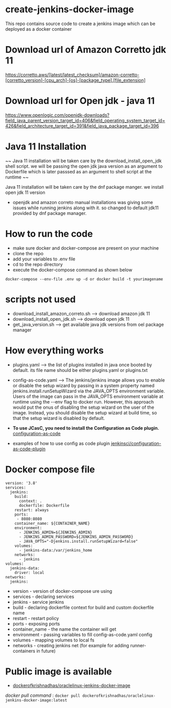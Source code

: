 # create-jenkins-docker-image
This repo contains source code to create a jenkins image which can be deployed as a docker container

# Download url of Amazon Corretto jdk 11

https://corretto.aws/[latest/latest_checksum]/amazon-corretto-[corretto_version]-[cpu_arch]-[os]-[package_type].[file_extension]

# Download url for Open jdk - java 11

https://www.openlogic.com/openjdk-downloads?field_java_parent_version_target_id=406&field_operating_system_target_id=426&field_architecture_target_id=391&field_java_package_target_id=396

# Java 11 Installation

~~ Java 11 installation will be taken care by the download_install_open_jdk shell script. we will be passing the open jdk java version as an argument to Dockerfile which is later passsed as an argument to shell script at the runtime ~~

Java 11 installation will be taken care by the dnf package manger. we install open jdk 11 version

* openjdk and amazon correto manual installations was giving some issues while running jenkins along with it. so changed to default jdk11 provided by dnf package manager.

# How to run the code
* make sure docker and docker-compose are present on your machine
* clone the repo
* add your variables to .env file
* cd to the repo directory
* execute the docker-compose command as shown below

` docker-compose --env-file .env up -d or docker build -t yourimagename `

# scripts not used

* download_install_amazon_correto.sh  --> download amazon jdk 11
* download_install_open_jdk.sh  --> download open jdk 11
* get_java_version.sh  --> get available java jdk versions from oel package manager

# How everything works

* plugins.yaml --> the list of plugins installed in java once booted by default. its file name should be either plugins.yaml or plugins.txt

* config-as-code.yaml --> The jenkins/jenkins image allows you to enable or disable the setup wizard by passing in a system property named jenkins.install.runSetupWizard via the JAVA_OPTS environment variable. Users of the image can pass in the JAVA_OPTS environment variable at runtime using the --env flag to docker run. However, this approach would put the onus of disabling the setup wizard on the user of the image. Instead, you should disable the setup wizard at build time, so that the setup wizard is disabled by default.
* **To use JCasC, you need to install the Configuration as Code plugin.** [configuration-as-code](https://plugins.jenkins.io/configuration-as-code/)

* examples of how to use config as code plugin [jenkinsci/configuration-as-code-plugin](https://github.com/jenkinsci/configuration-as-code-plugin/tree/master/demos/role-strategy-auth)
# Docker compose file

```
version: '3.8'
services:
  jenkins:
    build:
      context: .
      dockerfile: Dockerfile
    restart: always
    ports:
     - 8080:8080
    container_name: ${CONTAINER_NAME}
    environment:
      - JENKINS_ADMIN=${JENKINS_ADMIN}
      - JENKINS_ADMIN_PASSWORD=${JENKINS_ADMIN_PASSWORD}
      - JAVA_OPTS="-Djenkins.install.runSetupWizard=false"
    volumes:
      - jenkins-data:/var/jenkins_home
    networks:
      - jenkins
volumes:
  jenkins-data:
    driver: local
networks: 
  jenkins:
```

* version - version of docker-compose ure using
* services - declaring services
* jenkins - service jenkins
* build - declaring dockerfile context for build and custom dockerfile name
* restart - restart policy
* ports - exposing ports
* container_name - the name the container will get
* environment - passing variables to fill config-as-code.yaml config
* volumes - mapping volumes to local fs
* networks - creating jenkins net (for example for adding runner-containers in future)

# Public image is available 

* [dockerofkrishnadhas/oraclelinux-jenkins-docker-image](https://hub.docker.com/layers/dockerofkrishnadhas/oraclelinux-jenkins-docker-image/latest/images/sha256-6d106820a320d7c1ad8ebbf25f73a8a1d6cc56f7275f9d65c4b93c5d92e4fc80?context=explore)

_docker pull command_ : `docker pull dockerofkrishnadhas/oraclelinux-jenkins-docker-image:latest`